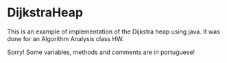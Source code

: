 # DijkstraHeap
This is an example of implementation of the Dijkstra heap using java. It was done for an Algorithm Analysis class HW. 

Sorry! Some variables, methods and comments are in portuguese! 

